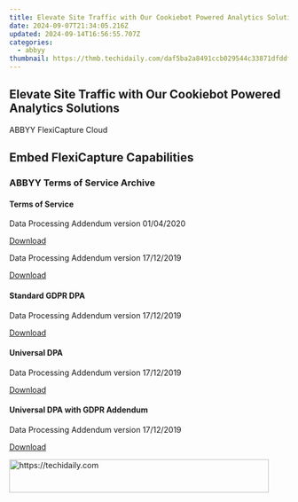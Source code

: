 ```yaml
---
title: Elevate Site Traffic with Our Cookiebot Powered Analytics Solutions
date: 2024-09-07T21:34:05.216Z
updated: 2024-09-14T16:56:55.707Z
categories:
  - abbyy
thumbnail: https://thmb.techidaily.com/daf5ba2a8491ccb029544c33871dfddf8c00a96e763bab0af0faf409f9f29c9c.jpg
---
```


## Elevate Site Traffic with Our Cookiebot Powered Analytics Solutions

ABBYY FlexiCapture Cloud

## Embed FlexiCapture Capabilities

### ABBYY Terms of Service Archive

#### Terms of Service

Data Processing Addendum version 01/04/2020

[Download](https://www.abbyy.com/media/33664/abbyy%5Ffc%5Fcloud%5Fterms%5Fof%5Fservice%5F01042020.pdf)

Data Processing Addendum version 17/12/2019

[Download](https://www.abbyy.com/media/24313/abbyy%5Ffc%5Fcloud%5Fterms%5Fof%5Fservice%5F17dec2019.pdf)

#### Standard GDPR DPA

Data Processing Addendum version 17/12/2019

[Download](https://www.abbyy.com/media/24312/abbyy%5Ffc%5Fcloud%5Fstandard%5Fgdpr%5Fdpa.pdf)

#### Universal DPA

Data Processing Addendum version 17/12/2019

[Download](https://www.abbyy.com/media/24314/abbyy%5Ffc%5Fcloud%5Funiversal%5Fdpa.pdf)

#### Universal DPA with GDPR Addendum

Data Processing Addendum version 17/12/2019

[Download](https://www.abbyy.com/media/24315/abbyy%5Ffc%5Fcloud%5Funiversal%5Fdpa%5Fwith%5Fgdpr%5Faddendum.pdf)

<ins class="adsbygoogle"
     style="display:block"
     data-ad-format="autorelaxed"
     data-ad-client="ca-pub-7571918770474297"
     data-ad-slot="1223367746"></ins>

<ins class="adsbygoogle"
     style="display:block"
     data-ad-client="ca-pub-7571918770474297"
     data-ad-slot="8358498916"
     data-ad-format="auto"
     data-full-width-responsive="true"></ins>



<!-- affiliate ads begin -->
<a href="https://aligracehair.sjv.io/c/5597632/2115920/19272" target="_top" id="2115920">
  <img src="//a.impactradius-go.com/display-ad/19272-2115920" border="0" alt="https://techidaily.com" width="468" height="60"/>
</a>
<img height="0" width="0" src="https://aligracehair.sjv.io/i/5597632/2115920/19272" style="position:absolute;visibility:hidden;" border="0" />
<!-- affiliate ads end -->

